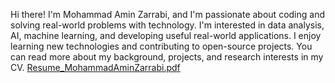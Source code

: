 Hi there! I'm Mohammad Amin Zarrabi, and I'm passionate about coding and solving real-world problems with technology.
I'm interested in data analysis, AI, machine learning, and developing useful real-world applications.
I enjoy learning new technologies and contributing to open-source projects.
You can read more about my background, projects, and research interests in my CV.
[Resume_MohammadAminZarrabi.pdf](https://github.com/user-attachments/files/19895482/Resume_MohammadAminZarrabi.pdf)
